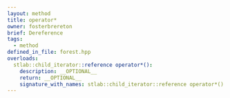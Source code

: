```yaml
---
layout: method
title: operator*
owner: fosterbrereton
brief: Dereference
tags:
  - method
defined_in_file: forest.hpp
overloads:
  stlab::child_iterator::reference operator*():
    description: __OPTIONAL__
    return: __OPTIONAL__
    signature_with_names: stlab::child_iterator::reference operator*()
---
```

